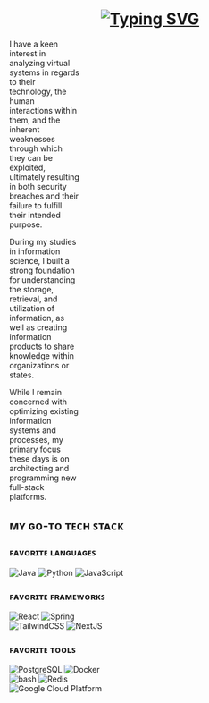 <!-- dynamic header -->
<div align="center">
    <h1>
      <a href="https://git.io/typing-svg"><img src="https://readme-typing-svg.herokuapp.com?font=SourceCode+Pro&pause=1000&color=3AFFE3&center=true&vCenter=true&random=false&width=435&lines=Hey+there..;You+found+my+GitHub+profile..;Welcome+%E3%82%B7;If+you're+interested+in+tech..;or+society..;Feel+free+to+contact+me!" alt="Typing SVG" /></a>
    </h1>
</div>

<!-- introduction -->
<div>
    <div style="width: 25%;">
    <p>I have a keen interest in analyzing virtual systems in regards to their technology, the human interactions within them, and the inherent weaknesses through which they can be exploited, ultimately resulting in both security breaches and their failure to fulfill their intended purpose.</p>
    <p>During my studies in information science, I built a strong foundation for understanding the storage, retrieval, and utilization of information, as well as creating information products to share knowledge within organizations or states.</p>
    <p>While I remain concerned with optimizing existing information systems and processes, my primary focus these days is on architecting and programming new full-stack platforms.</p>
    </div>
</div>

<h2>ᴍʏ ɢᴏ-ᴛᴏ ᴛᴇᴄʜ ꜱᴛᴀᴄᴋ</h2>  
<!-- favorite languages -->
<div align="left">
    <h3>ꜰᴀᴠᴏʀɪᴛᴇ ʟᴀɴɢᴜᴀɢᴇꜱ</h3>
    <img src="https://img.shields.io/badge/Java-007396?style=for-the-badge&logo=java&logoColor=white" alt="Java" />
    <img src="https://img.shields.io/badge/Python-14354C?style=for-the-badge&logo=python&logoColor=white" alt="Python" />
    <img src="https://img.shields.io/badge/JavaScript-F7DF1E?style=for-the-badge&logo=javascript&logoColor=black" alt="JavaScript" />
</div>

<!-- favorite frameworks -->
<div align="left">
    <h3>ꜰᴀᴠᴏʀɪᴛᴇ ꜰʀᴀᴍᴇᴡᴏʀᴋꜱ</h3>
    <img src="https://img.shields.io/badge/React-20232A?style=for-the-badge&logo=react&logoColor=61DAFB" alt="React"/>
    <img src="https://img.shields.io/badge/Spring-6DB33F?style=for-the-badge&logo=spring&logoColor=white" alt="Spring" />
    <br/>
    <img src="https://img.shields.io/badge/Tailwind_CSS-38B2AC?style=for-the-badge&logo=tailwind-css&logoColor=white" alt="TailwindCSS" />
    <img src="https://img.shields.io/badge/N_E_X_T-V14?style=for-the-badge&logo=nextdotjs" alt="NextJS" />
</div>

<!-- main tools -->
<div align="left">
    <h3>ꜰᴀᴠᴏʀɪᴛᴇ ᴛᴏᴏʟꜱ</h3>
    <img src="https://img.shields.io/badge/PostgreSQL-316192?style=for-the-badge&logo=postgresql&logoColor=white" alt="PostgreSQL" />
    <img src="https://img.shields.io/badge/docker-%230db7ed.svg?style=for-the-badge&logo=docker&logoColor=white" alt="Docker" />
    <br/>
    <img src="https://img.shields.io/badge/Shell_Script-121011?style=for-the-badge&logo=gnu-bash&logoColor=white" alt="bash" />
    <img src="https://img.shields.io/badge/redis-%23DD0031.svg?&style=for-the-badge&logo=redis&logoColor=white" alt="Redis" />
    <br/>
    <img src="https://img.shields.io/badge/Google_Cloud_Platform-V?style=for-the-badge&logo=googlecloud&labelColor=E7ECEF&color=E7ECEF&logoColor=274C77" alt="Google Cloud Platform" />
</div>
